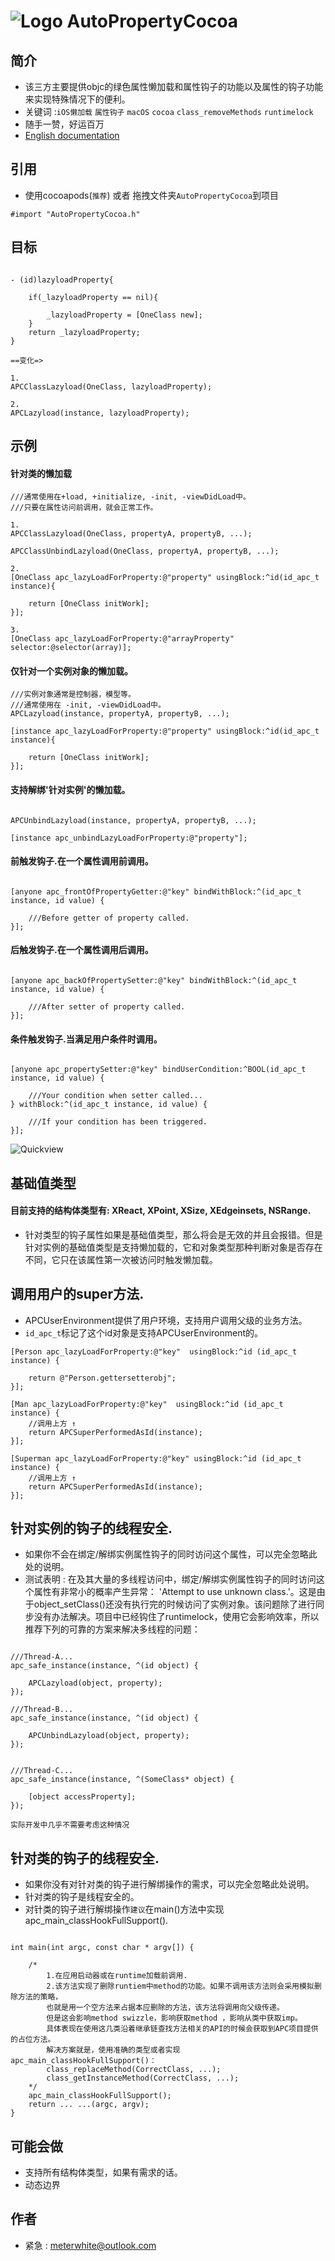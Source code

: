 
![Logo](https://raw.githubusercontent.com/Meterwhite/AutoPropertyCocoa/master/Taoist.png)
AutoPropertyCocoa
===
## 简介
- 该三方主要提供objc的绿色属性懒加载和属性钩子的功能以及属性的钩子功能来实现特殊情况下的便利。
- 关键词 :`iOS懒加载` `属性钩子` `macOS` `cocoa` `class_removeMethods` `runtimelock`
- 随手一赞，好运百万
- [English documentation](https://github.com/Meterwhite/AutoPropertyCocoa/blob/master/README-English.md)

## 引用
- 使用cocoapods(`推荐`)  或者 拖拽文件夹`AutoPropertyCocoa`到项目
```objc
#import "AutoPropertyCocoa.h"
```
## 目标
```objc

- (id)lazyloadProperty{

    if(_lazyloadProperty == nil){
    
        _lazyloadProperty = [OneClass new];
    }
    return _lazyloadProperty;
}

==变化=>

1.
APCClassLazyload(OneClass, lazyloadProperty);

2.
APCLazyload(instance, lazyloadProperty);

```
## 示例
#### 针对类的懒加载
```objc
///通常使用在+load, +initialize, -init, -viewDidLoad中。
///只要在属性访问前调用，就会正常工作。

1.
APCClassLazyload(OneClass, propertyA, propertyB, ...);

APCClassUnbindLazyload(OneClass, propertyA, propertyB, ...);

2.
[OneClass apc_lazyLoadForProperty:@"property" usingBlock:^id(id_apc_t instance){

    return [OneClass initWork];
}];

3.
[OneClass apc_lazyLoadForProperty:@"arrayProperty" selector:@selector(array)];

```
#### 仅针对一个实例对象的懒加载。
```objc
///实例对象通常是控制器，模型等。
///通常使用在 -init, -viewDidLoad中。
APCLazyload(instance, propertyA, propertyB, ...);

[instance apc_lazyLoadForProperty:@"property" usingBlock:^id(id_apc_t instance){

    return [OneClass initWork];
}];

```
#### 支持解绑'针对实例'的懒加载。
```objc

APCUnbindLazyload(instance, propertyA, propertyB, ...);

[instance apc_unbindLazyLoadForProperty:@"property"];

```

#### 前触发钩子.在一个属性调用前调用。
```objc

[anyone apc_frontOfPropertyGetter:@"key" bindWithBlock:^(id_apc_t instance, id value) {

    ///Before getter of property called.
}];

```
#### 后触发钩子.在一个属性调用后调用。
```objc

[anyone apc_backOfPropertySetter:@"key" bindWithBlock:^(id_apc_t instance, id value) {

    ///After setter of property called.
}];

```
#### 条件触发钩子.当满足用户条件时调用。
```objc

[anyone apc_propertySetter:@"key" bindUserCondition:^BOOL(id_apc_t instance, id value) {

    ///Your condition when setter called...
} withBlock:^(id_apc_t instance, id value) {

    ///If your condition has been triggered.
}];

```

![Quickview](https://raw.githubusercontent.com/qddnovo/AutoPropertyCocoa/master/Quickview.png)

## 基础值类型
#### 目前支持的结构体类型有: XReact, XPoint, XSize, XEdgeinsets, NSRange.
- 针对类型的钩子属性如果是基础值类型，那么将会是无效的并且会报错。但是针对实例的基础值类型是支持懒加载的，它和对象类型那种判断对象是否存在不同，它只在该属性第一次被访问时触发懒加载。

## 调用用户的super方法.
- APCUserEnvironment提供了用户环境，支持用户调用父级的业务方法。
- `id_apc_t`标记了这个id对象是支持APCUserEnvironment的。
```objc
[Person apc_lazyLoadForProperty:@"key"  usingBlock:^id (id_apc_t instance) {

    return @"Person.gettersetterobj";
}];

[Man apc_lazyLoadForProperty:@"key"  usingBlock:^id (id_apc_t instance) {
    //调用上方 ↑
    return APCSuperPerformedAsId(instance);
}];

[Superman apc_lazyLoadForProperty:@"key" usingBlock:^id (id_apc_t instance) {
    //调用上方 ↑
    return APCSuperPerformedAsId(instance);
}];
```

## 针对实例的钩子的线程安全.
- 如果你不会在绑定/解绑实例属性钩子的同时访问这个属性，可以完全忽略此处的说明。
- 测试表明 : 在及其大量的多线程访问中，绑定/解绑实例属性钩子的同时访问这个属性有非常小的概率产生异常： 'Attempt to use unknown class.'。这是由于object_setClass()还没有执行完的时候访问了实例对象。该问题除了进行同步没有办法解决。项目中已经钩住了runtimelock，使用它会影响效率，所以推荐下列的可靠的方案来解决多线程的问题：
```objc

///Thread-A...
apc_safe_instance(instance, ^(id object) {

    APCLazyload(object, property);
});

///Thread-B...
apc_safe_instance(instance, ^(id object) {

    APCUnbindLazyload(object, property);
});


///Thread-C...
apc_safe_instance(instance, ^(SomeClass* object) {

    [object accessProperty];
});

实际开发中几乎不需要考虑这种情况
```

## 针对类的钩子的线程安全.
- 如果你没有对针对类的钩子进行解绑操作的需求，可以完全忽略此处说明。
- 针对类的钩子是线程安全的。
- 对针类的钩子进行解绑操作`建议`在main()方法中实现apc_main_classHookFullSupport().
```objc

int main(int argc, const char * argv[]) {

    /*
        1.在应用启动器或在runtime加载前调用.
        2.该方法实现了删除runtiem中method的功能。如果不调用该方法则会采用模拟删除方法的策略，
        也就是用一个空方法来占据本应删除的方法，该方法将调用向父级传递。
        但是这会影响method swizzle，影响获取method ，影响从类中获取imp。
        具体表现在使用这几类沿着继承链查找方法相关的API的时候会获取到APC项目提供的占位方法。
        解决方案就是，使用准确的类型或者实现apc_main_classHookFullSupport()：
        class_replaceMethod(CorrectClass, ...);
        class_getInstanceMethod(CorrectClass, ...);
    */
    apc_main_classHookFullSupport();
    return ... ...(argc, argv);
}
```

## 可能会做
- 支持所有结构体类型，如果有需求的话。
- 动态边界

## 作者
- 紧急 : meterwhite@outlook.com

